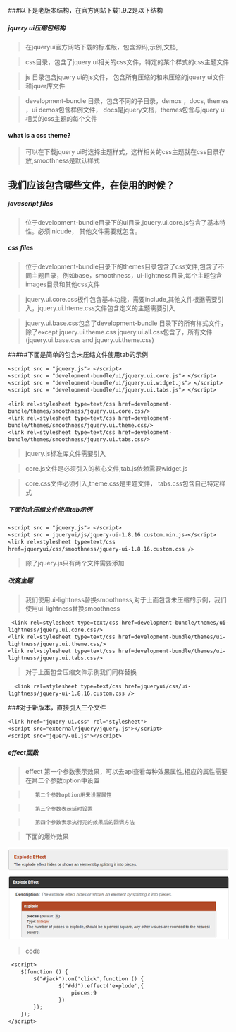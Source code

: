 ###以下是老版本结构，在官方网站下载1.9.2是以下结构

##### jquery ui压缩包结构
> 在jqueryui官方网站下载的标准版，包含源码,示例,文档,

> css目录，包含了jquery ui相关的css文件，特定的某个样式的css主题文件

> js 目录包含jquery ui的js文件， 包含所有压缩的和未压缩的jquery ui文件和jquer库文件

> development-bundle 目录，包含不同的子目录，demos ，docs, themes ，ui
> demos包含样例文件， docs是jquery文档，themes包含与jquery ui相关的css主题的每个文件


#### what is a css theme?

> 可以在下载jquery ui时选择主题样式，这样相关的css主题就在css目录存放,smoothness是默认样式

## 我们应该包含哪些文件，在使用的时候？

##### javascript files

> 位于development-bundle目录下的ui目录,jquery.ui.core.js包含了基本特性。必须inlcude， 其他文件需要就包含。

##### css files

> 位于development-bundle目录下的themes目录包含了css文件,包含了不同主题目录，例如base，smoothness，ui-lightness目录,每个主题包含images目录和其他css文件

> jquery.ui.core.css板件包含基本功能，需要include,其他文件根据需要引入，jquery.ui.hteme.css文件包含定义的主题需要引入

> jquery.ui.base.css包含了development-bundle 目录下的所有样式文件，除了except jquery.ui.theme.css
> jquery.ui.all.css包含了，所有文件(jquery.ui.base.css and jquery.ui.theme.css)

#####下面是简单的包含未压缩文件使用tab的示例

    <script src = "jquery.js"> </script>
    <script src = "development-bundle/ui/jquery.ui.core.js"> </script>
    <script src = "development-bundle/ui/jquery.ui.widget.js"> </script>
    <script src = "development-bundle/ui/jquery.ui.tabs.js"> </script>

    <link rel=stylesheet type=text/css href=development-bundle/themes/smoothness/jquery.ui.core.css/>
    <link rel=stylesheet type=text/css href=development-bundle/themes/smoothness/jquery.ui.theme.css/>
    <link rel=stylesheet type=text/css href=development-bundle/themes/smoothness/jquery.ui.tabs.css/>


> jquery.js标准库文件需要引入

> core.js文件是必须引入的核心文件,tab.js依赖需要widget.js

> core.css文件必须引入,theme.css是主题文件， tabs.css包含自己特定样式


##### 下面包含压缩文件使用tab示例

    <script src = "jquery.js"> </script>
    <script src = jqueryui/js/jquery-ui-1.8.16.custom.min.js></script>
    <link rel=stylesheet type=text/css href=jqueryui/css/smoothness/jquery-ui-1.8.16.custom.css />

> 除了jquery.js只有两个文件需要添加

##### 改变主题

> 我们使用ui-lightness替换smoothness,对于上面包含未压缩的示例，我们使用ui-lightness替换smoothness


     <link rel=stylesheet type=text/css href=development-bundle/themes/ui-lightness/jquery.ui.core.css/>
    <link rel=stylesheet type=text/css href=development-bundle/themes/ui-lightness/jquery.ui.theme.css/>
    <link rel=stylesheet type=text/css href=development-bundle/themes/ui-lightness/jquery.ui.tabs.css/>

> 对于上面包含压缩文件示例我们同样替换

      <link rel=stylesheet type=text/css href=jqueryui/css/ui-lightness/jquery-ui-1.8.16.custom.css />


###对于新版本，直接引入三个文件

    <link href="jquery-ui.css" rel="stylesheet">
    <script src="external/jquery/jquery.js"></script>
    <script src="jquery-ui.js"></script>


##### effect函数

 > effect 第一个参数表示效果，可以去api查看每种效果属性,相应的属性需要在第二个参数option中设置

 >        第二个参数option用来设置属性

 >        第三个参数表示延时设置

 >        第四个参数表示执行完的效果后的回调方法

> 下面的爆炸效果

![](1.png)
![](2.png)

>code

     <script>
        $(function () {
            $("#jack").on('click',function () {
                    $("#dd").effect('explode',{
                        pieces:9
                    })
            });
        });
    </script>